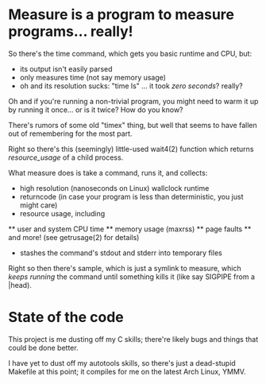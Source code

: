 # Measure is a program to measure programs... really!

So there's the time command, which gets you basic runtime and CPU, but:

* its output isn't easily parsed
* only measures time (not say memory usage)
* oh and its resolution sucks: "time ls" ... it took _zero seconds_? really?

Oh and if you're running a non-trivial program, you might need to warm
it up by running it once... or is it twice? How do you know?

There's rumors of some old "timex" thing, but well that seems to have
fallen out of remembering for the most part.

Right so there's this (seemingly) little-used wait4(2) function which
returns _resource_usage_ of a child process.

What measure does is take a command, runs it, and collects:

* high resolution (nanoseconds on Linux) wallclock runtime
* returncode (in case your program is less than deterministic, you just might care)
* resource usage, including

** user and system CPU time
** memory usage (maxrss)
** page faults
** and more! (see getrusage(2) for details)

* stashes the command's stdout and stderr into temporary files

Right so then there's sample, which is just a symlink to measure, which
_keeps running_ the command until something kills it (like say SIGPIPE
from a |head).


# State of the code

This project is me dusting off my C skills; there're likely bugs and
things that could be done better.

I have yet to dust off my autotools skills, so there's just a dead-stupid
Makefile at this point; it compiles for me on the latest Arch Linux, YMMV.
